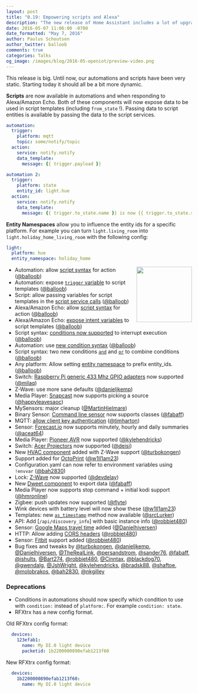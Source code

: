 ```yaml
---
layout: post
title: "0.19: Empowering scripts and Alexa"
description: "The new release of Home Assistant includes a lot of upgrades to how we handle scripts and make them available in a wide range of new components including automation and alexa."
date: 2016-05-07 11:06:00 -0700
date_formatted: "May 7, 2016"
author: Paulus Schoutsen
author_twitter: balloob
comments: true
categories: Talks
og_image: /images/blog/2016-05-openiot/preview-video.png
---
```


This release is big. Until now, our automations and scripts have been very static. Starting today it should all be a bit more dynamic.

**Scripts** are now available in automations and when responding to Alexa/Amazon Echo. Both of these components will now expose data to be used in script templates (including `from_state` !). Passing data to script entities is available by passing the data to the script services.

```yaml
automation:
  trigger:
    platform: mqtt
    topic: some/notify/topic
  action:
    service: notify.notify
    data_template:
      message: {{ trigger.payload }}

automation 2:
  trigger:
    platform: state
    entity_id: light.hue
  action:
    service: notify.notify
    data_template:
      message: {{ trigger.to_state.name }} is now {{ trigger.to_state.state }}
```

**Entity Namespaces** allow you to influence the entity ids for a specific platform. For example you can turn `light.living_room` into `light.holiday_home_living_room` with the following config:

```yaml
light:
  platform: hue
  entity_namespace: holiday_home
```

<img src='/images/supported_brands/bluetooth.png' style='clear: right; margin-left: 5px; border:none; box-shadow: none; float: right; margin-bottom: 16px;' width='150' />

 - Automation: allow [script syntax] for action ([@balloob])
 - Automation: expose [`trigger` variable][trigger-variable] to script templates ([@balloob])
 - Script: allow passing variables for script templates in the [script service calls] ([@balloob])
 - Alexa/Amazon Echo: allow [script syntax] for action ([@balloob])
 - Alexa/Amazon Echo: [expose intent variables] to script templates ([@balloob])
 - Script syntax: [conditions now supported] to interrupt execution ([@balloob])
 - Automation: use [new condition syntax] ([@balloob])
 - Script syntax: two new conditions [`and`][con-and] and [`or`][con-or] to combine conditions ([@balloob])
 - Any platform: Allow setting [entity namespace] to prefix entity_ids. ([@balloob])
 - Switch: [Raspberry Pi generic 433 Mhz GPIO adapters][rpi-rf] now supported ([@milaq])
 - Z-Wave: use more sane defaults ([@danieljkemp])
 - Media Player: [Snapcast] now supports picking a source ([@happyleavesaoc])
 - MySensors: major cleanup ([@MartinHjelmare])
 - Binary Sensor: [Command line sensor] now supports classes ([@fabaff])
 - MQTT: [allow client key authentication] ([@timharton])
 - Sensor: [Forecast.io] now supports minutely, hourly and daily summaries ([@aceat64])
 - Media Player: [Pioneer AVR] now supported ([@kylehendricks])
 - Switch: [Acer Projectors] now supported ([@deisi])
 - New [HVAC component] added with Z-Wave support ([@turbokongen])
 - Support added for [OctoPrint] ([@w1ll1am23])
 - Configuration.yaml can now refer to environment variables using `!envvar` ([@bah2830])
 - Lock: [Z-Wave][lock.zwave] now supported ([@devdelay])
 - New [Dweet component] to export data ([@fabaff])
 - Media Player now supports stop command + initial kodi support ([@hmronline])
 - Zigbee: push updates now supported ([@flyte])
 - Wink devices with battery level will now show these ([@w1ll1am23])
 - Templates: new [`as_timestamp`] method now available ([@srcLurker])
 - API: Add [`/api/discovery_info`] with basic instance info ([@robbiet480])
 - Sensor: [Google Maps travel time] added ([@Danielhiversen])
 - HTTP: Allow adding [CORS headers] ([@robbiet480])
 - Sensor: [Fitbit] support added ([@robbiet480])
 - Bug fixes and tweaks by [@turbokongen], [@danieljkemp], [@Danielhiversen], [@TheRealLink], [@persandstrom], [@sander76], [@fabaff], [@ishults], [@Bart274], [@robbiet480], [@Cinntax], [@blackdog70], [@gwendalg], [@JshWright], [@kylehendricks], [@bradsk88], [@shaftoe], [@molobrakos], [@bah2830], [@nkgilley]

[script syntax]: /getting-started/scripts/
[trigger-variable]: /getting-started/automation-templating/#available-trigger-data
[script service calls]: /components/script/#passing-parameters-in-service-calls
[expose intent variables]: /components/alexa/#configuring-home-assistant
[conditions now supported]: /getting-started/scripts-conditions/
[new condition syntax]: /getting-started/scripts-conditions/
[con-and]: /getting-started/scripts-conditions/#and-condition
[con-or]: /getting-started/scripts-conditions/#or-condition
[entity namespace]: /topics/platform_options/#entity-namespace
[rpi-rf]: /components/switch.rpi_rf/
[Forecast.io]: /components/sensor.forecast/
[Snapcast]: /components/media_player.snapcast/
[Command line sensor]: /components/sensor.command_line/
[allow client key authentication]: /components/mqtt/
[Pioneer AVR]: /components/media_player.pioneer/
[Acer Projectors]: /components/switch.acer_projector/
[HVAC component]: /components/hvac/
[OctoPrint]: /components/octoprint/
[Z-Wave]: /components/zwave/
[lock]: /components/lock/
[lock.zwave]: /components/lock.zwave/
[Dweet component]: /components/dweet/
[`as_timestamp`]: /topics/templating/#home-assistant-template-extensions
[Google Maps travel time]: /components/sensor.google_travel_time/
[CORS headers]: /components/http/
[Fitbit]: /components/sensor.fitbit/
[@balloob]: https://github.com/balloob/
[@milaq]: https://github.com/milaq/
[@danieljkemp]: https://github.com/danieljkemp/
[@happyleavesaoc]: https://github.com/happyleavesaoc/
[@MartinHjelmare]: https://github.com/MartinHjelmare/
[@fabaff]: https://github.com/fabaff/
[@timharton]: https://github.com/timharton/
[@aceat64]: https://github.com/aceat64/
[@kylehendricks]: https://github.com/kylehendricks/
[@deisi]: https://github.com/deisi/
[@turbokongen]: https://github.com/turbokongen/
[@w1ll1am23]: https://github.com/w1ll1am23/
[@bah2830]: https://github.com/bah2830/
[@devdelay]: https://github.com/devdelay/
[@hmronline]: https://github.com/hmronline/
[@flyte]: https://github.com/flyte/
[@srcLurker]: https://github.com/srcLurker/
[@robbiet480]: https://github.com/robbiet480/
[@Danielhiversen]: https://github.com/Danielhiversen/
[@TheRealLink]: https://github.com/TheRealLink/
[@persandstrom]: https://github.com/persandstrom/
[@sander76]: https://github.com/sander76/
[@ishults]: https://github.com/ishults/
[@Bart274]: https://github.com/Bart274/
[@Cinntax]: https://github.com/Cinntax/
[@blackdog70]: https://github.com/blackdog70/
[@gwendalg]: https://github.com/gwendalg/
[@JshWright]: https://github.com/JshWright/
[@bradsk88]: https://github.com/bradsk88/
[@shaftoe]: https://github.com/shaftoe/
[@molobrakos]: https://github.com/molobrakos/
[@nkgilley]: https://github.com/nkgilley/

### Deprecations
 - Conditions in automations should now specify which condition to use with `condition:` instead of `platform:`. For example `condition: state`.
 - RFXtrx has a new config format.

Old RFXtrx config format:

```yaml
  devices:
    123efab1:
      name: My DI.0 light device
      packetid: 1b2200000890efab1213f60
```

New RFXtrx config format:

```yaml
  devices:
    1b2200000890efab1213f60:
      name: My DI.0 light device
```
